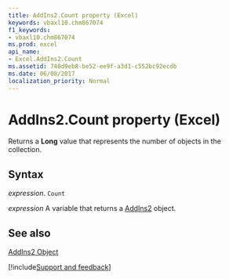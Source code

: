 ```yaml
---
title: AddIns2.Count property (Excel)
keywords: vbaxl10.chm867074
f1_keywords:
- vbaxl10.chm867074
ms.prod: excel
api_name:
- Excel.AddIns2.Count
ms.assetid: 740d9eb8-be52-ee9f-a3d1-c552bc92ecdb
ms.date: 06/08/2017
localization_priority: Normal
---
```



# AddIns2.Count property (Excel)

Returns a  **Long** value that represents the number of objects in the collection.


## Syntax

_expression_. `Count`

_expression_ A variable that returns a [AddIns2](Excel.AddIns2.md) object.


## See also


[AddIns2 Object](Excel.AddIns2.md)

[!include[Support and feedback](~/includes/feedback-boilerplate.md)]